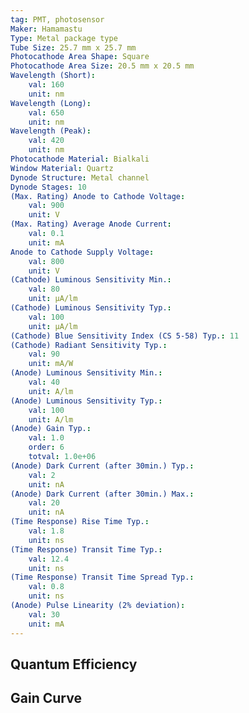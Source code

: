 ```yaml
---
tag: PMT, photosensor
Maker: Hamamastu
Type: Metal package type
Tube Size: 25.7 mm x 25.7 mm
Photocathode Area Shape: Square
Photocathode Area Size: 20.5 mm x 20.5 mm
Wavelength (Short):
    val: 160
    unit: nm
Wavelength (Long):
    val: 650
    unit: nm
Wavelength (Peak):
    val: 420
    unit: nm
Photocathode Material: Bialkali
Window Material: Quartz
Dynode Structure: Metal channel
Dynode Stages: 10
(Max. Rating) Anode to Cathode Voltage:
    val: 900
    unit: V
(Max. Rating) Average Anode Current:
    val: 0.1
    unit: mA
Anode to Cathode Supply Voltage:
    val: 800
    unit: V
(Cathode) Luminous Sensitivity Min.:
    val: 80
    unit: μA/lm
(Cathode) Luminous Sensitivity Typ.:
    val: 100
    unit: μA/lm
(Cathode) Blue Sensitivity Index (CS 5-58) Typ.: 11
(Cathode) Radiant Sensitivity Typ.:
    val: 90
    unit: mA/W
(Anode) Luminous Sensitivity Min.:
    val: 40
    unit: A/lm
(Anode) Luminous Sensitivity Typ.:
    val: 100
    unit: A/lm
(Anode) Gain Typ.:
    val: 1.0
    order: 6
    totval: 1.0e+06
(Anode) Dark Current (after 30min.) Typ.:
    val: 2
    unit: nA
(Anode) Dark Current (after 30min.) Max.:
    val: 20
    unit: nA
(Time Response) Rise Time Typ.:
    val: 1.8
    unit: ns
(Time Response) Transit Time Typ.:
    val: 12.4
    unit: ns
(Time Response) Transit Time Spread Typ.:
    val: 0.8
    unit: ns
(Anode) Pulse Linearity (2% deviation):
    val: 30
    unit: mA
---
```

## Quantum Efficiency
## Gain Curve
